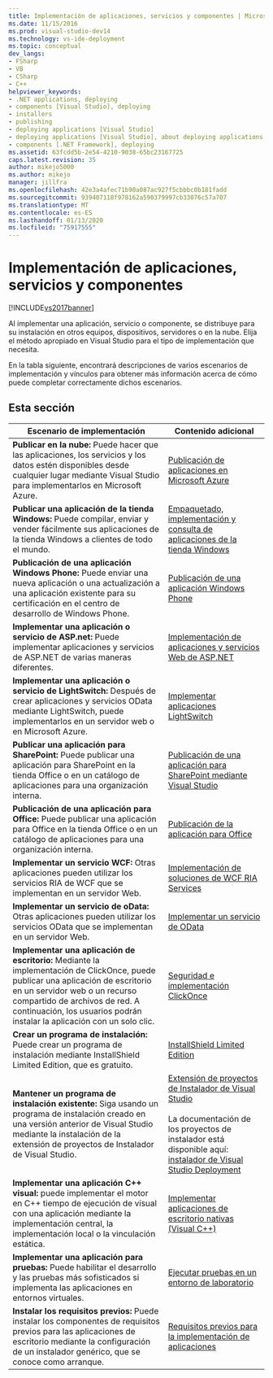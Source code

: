 ```yaml
---
title: Implementación de aplicaciones, servicios y componentes | Microsoft Docs
ms.date: 11/15/2016
ms.prod: visual-studio-dev14
ms.technology: vs-ide-deployment
ms.topic: conceptual
dev_langs:
- FSharp
- VB
- CSharp
- C++
helpviewer_keywords:
- .NET applications, deploying
- components [Visual Studio], deploying
- installers
- publishing
- deploying applications [Visual Studio]
- deploying applications [Visual Studio], about deploying applications
- components [.NET Framework], deploying
ms.assetid: 63fcdd5b-2e54-4210-9038-65bc23167725
caps.latest.revision: 35
author: mikejo5000
ms.author: mikejo
manager: jillfra
ms.openlocfilehash: 42e3a4afec71b90a087ac927f5cbbbc0b181fadd
ms.sourcegitcommit: 939407118f978162a590379997cb33076c57a707
ms.translationtype: MT
ms.contentlocale: es-ES
ms.lasthandoff: 01/13/2020
ms.locfileid: "75917555"
---
```

# <a name="deploying-applications-services-and-components"></a>Implementación de aplicaciones, servicios y componentes
[!INCLUDE[vs2017banner](../includes/vs2017banner.md)]

Al implementar una aplicación, servicio o componente, se distribuye para su instalación en otros equipos, dispositivos, servidores o en la nube. Elija el método apropiado en Visual Studio para el tipo de implementación que necesita.  
  
 En la tabla siguiente, encontrará descripciones de varios escenarios de implementación y vínculos para obtener más información acerca de cómo puede completar correctamente dichos escenarios.  
  
## <a name="in-this-section"></a>Esta sección  
  
|Escenario de implementación|Contenido adicional|  
|-------------------------|------------------------|  
|**Publicar en la nube:** Puede hacer que las aplicaciones, los servicios y los datos estén disponibles desde cualquier lugar mediante Visual Studio para implementarlos en Microsoft Azure.|[Publicación de aplicaciones en Microsoft Azure](/visualstudio/deployment/quickstart-deploy-to-azure)|  
|**Publicar una aplicación de la tienda Windows:** Puede compilar, enviar y vender fácilmente sus aplicaciones de la tienda Windows a clientes de todo el mundo.|[Empaquetado, implementación y consulta de aplicaciones de la tienda Windows](https://msdn.microsoft.com/library/hh446593\(v=vs.85\).aspx)|  
|**Publicación de una aplicación Windows Phone:** Puede enviar una nueva aplicación o una actualización a una aplicación existente para su certificación en el centro de desarrollo de Windows Phone.|[Publicación de una aplicación Windows Phone](https://developer.microsoft.com/)|  
|**Implementar una aplicación o servicio de ASP.net:** Puede implementar aplicaciones y servicios de ASP.NET de varias maneras diferentes.|[Implementación de aplicaciones y servicios Web de ASP.NET](/aspnet/mvc/overview/deployment/)|  
|**Implementar una aplicación o servicio de LightSwitch:** Después de crear aplicaciones y servicios OData mediante LightSwitch, puede implementarlos en un servidor web o en Microsoft Azure.|[Implementar aplicaciones LightSwitch](https://msdn.microsoft.com/library/4818d933-295c-4ecc-9148-7ad9ca28dcdb)|  
|**Publicar una aplicación para SharePoint:** Puede publicar una aplicación para SharePoint en la tienda Office o en un catálogo de aplicaciones para una organización interna.|[Publicación de una aplicación para SharePoint mediante Visual Studio](https://msdn.microsoft.com/library/office/jj220044\(v=office.15\).aspx)|  
|**Publicación de una aplicación para Office:** Puede publicar una aplicación para Office en la tienda Office o en un catálogo de aplicaciones para una organización interna.|[Publicación de la aplicación para Office](https://msdn.microsoft.com/library/office/fp123515.aspx)|  
|**Implementar un servicio WCF:** Otras aplicaciones pueden utilizar los servicios RIA de WCF que se implementan en un servidor Web.|[Implementación de soluciones de WCF RIA Services](https://msdn.microsoft.com/library/ff426912\(v=vs.91\).aspx)|  
|**Implementar un servicio de oData:** Otras aplicaciones pueden utilizar los servicios OData que se implementan en un servidor Web.|[Implementar un servicio de OData](https://msdn.microsoft.com/library/hh973447.aspx)|  
|**Implementar una aplicación de escritorio:** Mediante la implementación de ClickOnce, puede publicar una aplicación de escritorio en un servidor web o un recurso compartido de archivos de red. A continuación, los usuarios podrán instalar la aplicación con un solo clic.|[Seguridad e implementación ClickOnce](../deployment/clickonce-security-and-deployment.md)|  
|**Crear un programa de instalación:** Puede crear un programa de instalación mediante InstallShield Limited Edition, que es gratuito.|[InstallShield Limited Edition](../deployment/installshield-limited-edition.md)|  
|**Mantener un programa de instalación existente:** Siga usando un programa de instalación creado en una versión anterior de Visual Studio mediante la instalación de la extensión de proyectos de Instalador de Visual Studio.|[Extensión de proyectos de Instalador de Visual Studio](https://devblogs.microsoft.com/visualstudio/visual-studio-installer-projects-extension/)<br /><br /> La documentación de los proyectos de instalador está disponible aquí: [instalador de Visual Studio Deployment](https://msdn.microsoft.com/library/2kt85ked\(v=vs.100\).aspx)|  
|**Implementar una aplicación C++ visual:** puede implementar el motor en C++ tiempo de ejecución de visual con una aplicación mediante la implementación central, la implementación local o la vinculación estática.|[Implementar aplicaciones de escritorio nativas (Visual C++)](/cpp/windows/deploying-native-desktop-applications-visual-cpp)|  
|**Implementar una aplicación para pruebas:** Puede habilitar el desarrollo y las pruebas más sofisticados si implementa las aplicaciones en entornos virtuales.|[Ejecutar pruebas en un entorno de laboratorio](https://msdn.microsoft.com/library/14ba54c8-a158-4a6e-b00a-b00ae960feb8)|  
|**Instalar los requisitos previos:** Puede instalar los componentes de requisitos previos para las aplicaciones de escritorio mediante la configuración de un instalador genérico, que se conoce como arranque.|[Requisitos previos para la implementación de aplicaciones](../deployment/application-deployment-prerequisites.md)|
